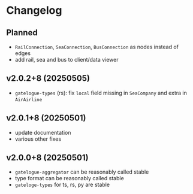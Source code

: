 # Changelog

## Planned
* `RailConnection`, `SeaConnection`, `BusConnection` as nodes instead of edges
* add rail, sea and bus to client/data viewer

## v2.0.2+8 (20250505)
* `gatelogue-types` (rs): fix `local` field missing in `SeaCompany` and extra in `AirAirline`

## v2.0.1+8 (20250501)
* update documentation
* various other fixes

## v2.0.0+8 (20250501)
* `gatelogue-aggregator` can be reasonably called stable
* type format can be reasonably called stable
* `gateloge-types` for ts, rs, py are stable

